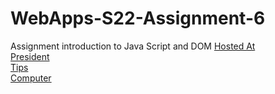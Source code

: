 # WebApps-S22-Assignment-6
Assignment introduction to Java Script and DOM
[Hosted At](https://44-563-web-apps-s22.github.io/webapps-s22-assignment-6-dtbush/)
<br>
[President](President.html)
<br>
[Tips](tips.html)
<br>
[Computer](computer.html)
